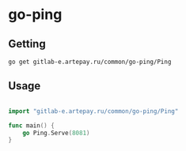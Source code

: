 # go-ping

## Getting
`go get gitlab-e.artepay.ru/common/go-ping/Ping`

## Usage  
```go

import "gitlab-e.artepay.ru/common/go-ping/Ping"

func main() {
    go Ping.Serve(8081)
}
```